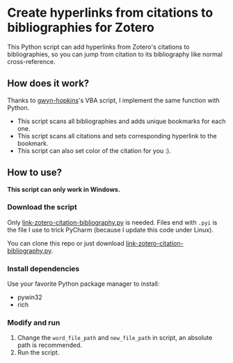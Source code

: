 # Create hyperlinks from citations to bibliographies for Zotero

This Python script can add hyperlinks from Zotero's citations to bibliographies, so you can jump from citation to its bibliography like normal cross-reference.

## How does it work?

Thanks to [gwyn-hopkins](https://forums.zotero.org/discussion/comment/418013/#Comment_418013)'s VBA script, I implement the same function with Python.

- This script scans all bibliographies and adds unique bookmarks for each one.
- This script scans all citations and sets corresponding hyperlink to the bookmark.
- This script can also set color of the citation for you :).

## How to use?

**This script can only work in Windows.**

### Download the script

Only [link-zotero-citation-bibliography.py](link-zotero-citation-bibliography.py) is needed. Files end with `.pyi` is the file I use to trick PyCharm (because I update this code under Linux).

You can clone this repo or just download [link-zotero-citation-bibliography.py](link-zotero-citation-bibliography.py).

### Install dependencies

Use your favorite Python package manager to install:

- pywin32
- rich

### Modify and run

1. Change the `word_file_path` and `new_file_path` in script, an absolute path is recommended.
2. Run the script.